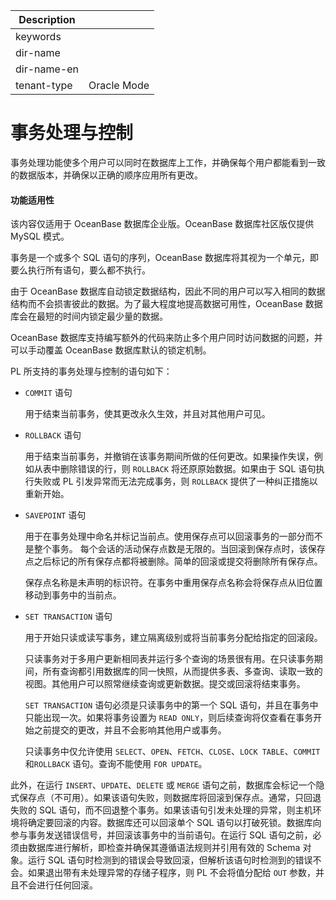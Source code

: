 | Description   |                 |
|---------------|-----------------|
| keywords      |                 |
| dir-name      |                 |
| dir-name-en   |                 |
| tenant-type   | Oracle Mode     |

# 事务处理与控制 

事务处理功能使多个用户可以同时在数据库上工作，并确保每个用户都能看到一致的数据版本，并确保以正确的顺序应用所有更改。

  <main id="notice" >
    <h4>功能适用性</h4>
    <p>该内容仅适用于 OceanBase 数据库企业版。OceanBase 数据库社区版仅提供 MySQL 模式。</p>
  </main>

事务是一个或多个 SQL 语句的序列，OceanBase 数据库将其视为一个单元，即要么执行所有语句，要么都不执行。

由于 OceanBase 数据库自动锁定数据结构，因此不同的用户可以写入相同的数据结构而不会损害彼此的数据。为了最大程度地提高数据可用性，OceanBase 数据库会在最短的时间内锁定最少量的数据。

OceanBase 数据库支持编写额外的代码来防止多个用户同时访问数据的问题，并可以手动覆盖 OceanBase 数据库默认的锁定机制。

PL 所支持的事务处理与控制的语句如下：

* `COMMIT` 语句

  用于结束当前事务，使其更改永久生效，并且对其他用户可见。
  

* `ROLLBACK` 语句

  用于结束当前事务，并撤销在该事务期间所做的任何更改。如果操作失误，例如从表中删除错误的行，则 `ROLLBACK` 将还原原始数据。如果由于 SQL 语句执行失败或 PL 引发异常而无法完成事务，则 `ROLLBACK` 提供了一种纠正措施以重新开始。
  

* `SAVEPOINT` 语句

  用于在事务处理中命名并标记当前点。使用保存点可以回滚事务的一部分而不是整个事务。 每个会话的活动保存点数是无限的。当回滚到保存点时，该保存点之后标记的所有保存点都将被删除。简单的回滚或提交将删除所有保存点。

  保存点名称是未声明的标识符。在事务中重用保存点名称会将保存点从旧位置移动到事务中的当前点。
  

* `SET TRANSACTION` 语句

  用于开始只读或读写事务，建立隔离级别或将当前事务分配给指定的回滚段。

  只读事务对于多用户更新相同表并运行多个查询的场景很有用。在只读事务期间，所有查询都引用数据库的同一快照，从而提供多表、多查询、读取一致的视图。其他用户可以照常继续查询或更新数据。提交或回滚将结束事务。

  `SET TRANSACTION` 语句必须是只读事务中的第一个 SQL 语句，并且在事务中只能出现一次。如果将事务设置为 `READ ONLY`，则后续查询将仅查看在事务开始之前提交的更改，并且不会影响其他用户或事务。

  只读事务中仅允许使用 `SELECT`、`OPEN`、`FETCH`、`CLOSE`、`LOCK TABLE`、`COMMIT` 和`ROLLBACK` 语句。查询不能使用 `FOR UPDATE`。
  




此外，在运行 `INSERT`、`UPDATE`、`DELETE` 或 `MERGE` 语句之前，数据库会标记一个隐式保存点（不可用）。如果该语句失败，则数据库将回滚到保存点。通常，只回退失败的 SQL 语句，而不回退整个事务。如果该语句引发未处理的异常，则主机环境将确定要回滚的内容。数据库还可以回滚单个 SQL 语句以打破死锁。数据库向参与事务发送错误信号，并回滚该事务中的当前语句。在运行 SQL 语句之前，必须由数据库进行解析，即检查并确保其遵循语法规则并引用有效的 Schema 对象。运行 SQL 语句时检测到的错误会导致回滚，但解析该语句时检测到的错误不会。如果退出带有未处理异常的存储子程序，则 PL 不会将值分配给 `OUT` 参数，并且不会进行任何回滚。
